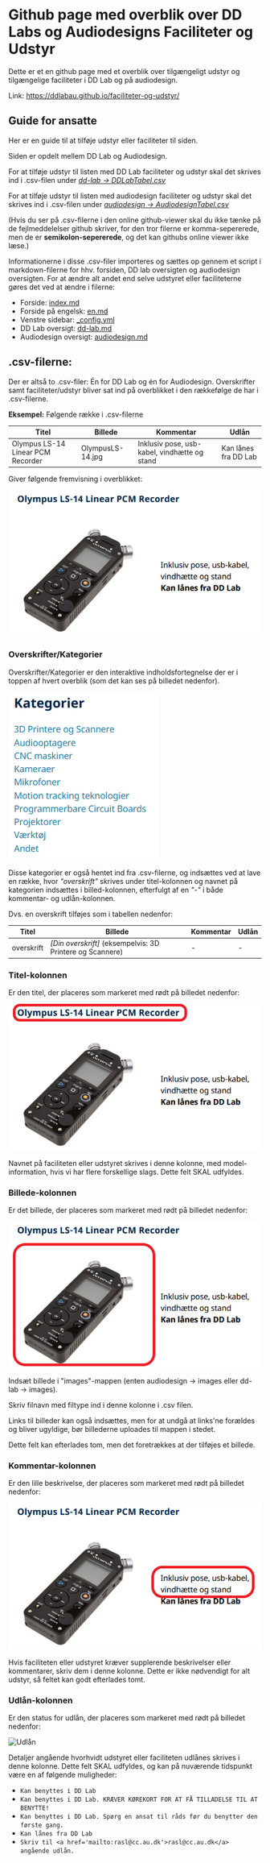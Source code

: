 # Github page med overblik over DD Labs og Audiodesigns Faciliteter og Udstyr

Dette er et en github page med et overblik over tilgængeligt udstyr og tilgængelige faciliteter i DD Lab og på audiodesign.

Link: https://ddlabau.github.io/faciliteter-og-udstyr/

## Guide for ansatte

Her er en guide til at tilføje udstyr eller faciliteter til siden.

Siden er opdelt mellem DD Lab og Audiodesign.

For at tilføje udstyr til listen med DD Lab faciliteter og udstyr skal det skrives ind i .csv-filen under [*dd-lab -> DDLabTabel.csv*](/dd-lab/DDLabTabel.csv)

For at tilføje udstyr til listen med audiodesign faciliteter og udstyr skal det skrives ind i .csv-filen under [*audiodesign -> AudiodesignTabel.csv*](/audiodesign/AudiodesignTabel.csv)

(Hvis du ser på .csv-filerne i den online github-viewer skal du ikke tænke på de fejlmeddelelser github skriver, for den tror filerne er komma-sepererede, men de er **semikolon-sepererede**, og det kan githubs online viewer ikke læse.)

Informationerne i disse .csv-filer importeres og sættes op gennem et script i markdown-filerne for hhv. forsiden, DD lab oversigten og audiodesign oversigten. For at ændre alt andet end selve udstyret eller faciliteterne gøres det ved at ændre i filerne:
- Forside: [index.md](/index.md)
- Forside på engelsk: [en.md](/english/en.md)
- Venstre sidebar: [_config.yml](/_config.yml)
- DD Lab oversigt: [dd-lab.md](/dd-lab/dd-lab.md)
- Audiodesign oversigt: [audiodesign.md](/audiodesign/audiodesign.md)

## .csv-filerne:

Der er altså to .csv-filer: Én for DD Lab og én for Audiodesign. Overskrifter samt faciliteter/udstyr bliver sat ind på overblikket i den rækkefølge de har i .csv-filerne.

**Eksempel:** Følgende række i .csv-filerne

|Titel| Billede|Kommentar|Udlån|
|---|---|---|---|
|Olympus LS-14 Linear PCM Recorder|OlympusLS-14.jpg|Inklusiv pose, usb-kabel, vindhætte og stand|Kan lånes fra DD Lab|

Giver følgende fremvisning i overblikket:

![Samlet](/assets/img/ddLabOverblik.PNG)

### Overskrifter/Kategorier

Overskrifter/Kategorier er den interaktive indholdsfortegnelse der er i toppen af hvert overblik (som det kan ses på billedet nedenfor).

![Kategorier](/assets/img/kategorier.PNG)

Disse kategorier er også hentet ind fra .csv-filerne, og indsættes ved at lave en række, hvor *"overskrift"* skrives under titel-kolonnen og navnet på kategorien indsættes i billed-kolonnen, efterfulgt af en *"-"* i både kommentar- og udlån-kolonnen.

Dvs. en overskrift tilføjes som i tabellen nedenfor:

|Titel| Billede|Kommentar|Udlån|
|---|---|---|---|
|overskrift|*[Din overskrift]* (eksempelvis: 3D Printere og Scannere)|-|-|

### Titel-kolonnen

Er den titel, der placeres som markeret med rødt på billedet nedenfor:

![Titel](/assets/img/ddLabOverblikTitel.png)

Navnet på faciliteten eller udstyret skrives i denne kolonne, med model-information, hvis vi har flere forskellige slags. Dette felt SKAL udfyldes.

### Billede-kolonnen

Er det billede, der placeres som markeret med rødt på billedet nedenfor:

![Billede](/assets/img/ddLabOverblikBillede.png)

Indsæt billede i "images"-mappen (enten audiodesign -> images eller dd-lab -> images).

Skriv filnavn med filtype ind i denne kolonne i .csv filen.

Links til billeder kan også indsættes, men for at undgå at links'ne forældes og bliver ugyldige, bør billederne uploades til mappen i stedet.

Dette felt kan efterlades tom, men det foretrækkes at der tilføjes et billede.

### Kommentar-kolonnen

Er den lille beskrivelse, der placeres som markeret med rødt på billedet nedenfor:

![Kommentar](/assets/img/ddLabOverblikKommentar.png)

Hvis faciliteten eller udstyret kræver supplerende beskrivelser eller kommentarer, skriv dem i denne kolonne. Dette er ikke nødvendigt for alt udstyr, så feltet kan godt efterlades tomt.

### Udlån-kolonnen

Er den status for udlån, der placeres som markeret med rødt på billedet nedenfor:

![Udlån](/assets/img/ddLabOverblikUdlån.png)

Detaljer angående hvorhvidt udstyret eller faciliteten udlånes skrives i denne kolonne. Dette felt SKAL udfyldes, og kan på nuværende tidspunkt være en af følgende muligheder:

- ```Kan benyttes i DD Lab```
- ```Kan benyttes i DD Lab. KRÆVER KØREKORT FOR AT FÅ TILLADELSE TIL AT BENYTTE!```
- ```Kan benyttes i DD Lab. Spørg en ansat til råds før du benytter den første gang.```
- ```Kan lånes fra DD Lab```
- ```Skriv til <a href='mailto:rasl@cc.au.dk'>rasl@cc.au.dk</a>  angående udlån.```
